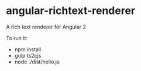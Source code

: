 # angular-richtext-renderer
A rich text renderer for Angular 2

To run it:
 - npm install
 - gulp ts2cjs
 - node ./dist/hello.js